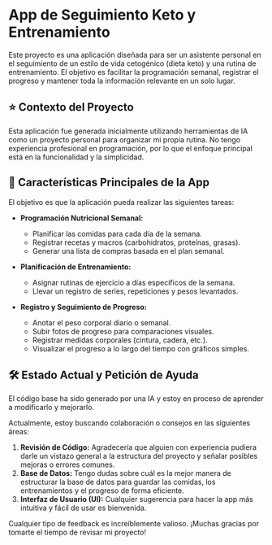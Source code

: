# App de Seguimiento Keto y Entrenamiento

Este proyecto es una aplicación diseñada para ser un asistente personal en el seguimiento de un estilo de vida cetogénico (dieta keto) y una rutina de entrenamiento. El objetivo es facilitar la programación semanal, registrar el progreso y mantener toda la información relevante en un solo lugar.

## ⭐ Contexto del Proyecto

Esta aplicación fue generada inicialmente utilizando herramientas de IA como un proyecto personal para organizar mi propia rutina. No tengo experiencia profesional en programación, por lo que el enfoque principal está en la funcionalidad y la simplicidad.

## 🎯 Características Principales de la App

El objetivo es que la aplicación pueda realizar las siguientes tareas:

* **Programación Nutricional Semanal:**
    * Planificar las comidas para cada día de la semana.
    * Registrar recetas y macros (carbohidratos, proteínas, grasas).
    * Generar una lista de compras basada en el plan semanal.

* **Planificación de Entrenamiento:**
    * Asignar rutinas de ejercicio a días específicos de la semana.
    * Llevar un registro de series, repeticiones y pesos levantados.

* **Registro y Seguimiento de Progreso:**
    * Anotar el peso corporal diario o semanal.
    * Subir fotos de progreso para comparaciones visuales.
    * Registrar medidas corporales (cintura, cadera, etc.).
    * Visualizar el progreso a lo largo del tiempo con gráficos simples.

## 🛠️ Estado Actual y Petición de Ayuda

El código base ha sido generado por una IA y estoy en proceso de aprender a modificarlo y mejorarlo.

Actualmente, estoy buscando colaboración o consejos en las siguientes áreas:

1.  **Revisión de Código:** Agradecería que alguien con experiencia pudiera darle un vistazo general a la estructura del proyecto y señalar posibles mejoras o errores comunes.
2.  **Base de Datos:** Tengo dudas sobre cuál es la mejor manera de estructurar la base de datos para guardar las comidas, los entrenamientos y el progreso de forma eficiente.
3.  **Interfaz de Usuario (UI):** Cualquier sugerencia para hacer la app más intuitiva y fácil de usar es bienvenida.

Cualquier tipo de feedback es increíblemente valioso. ¡Muchas gracias por tomarte el tiempo de revisar mi proyecto!
